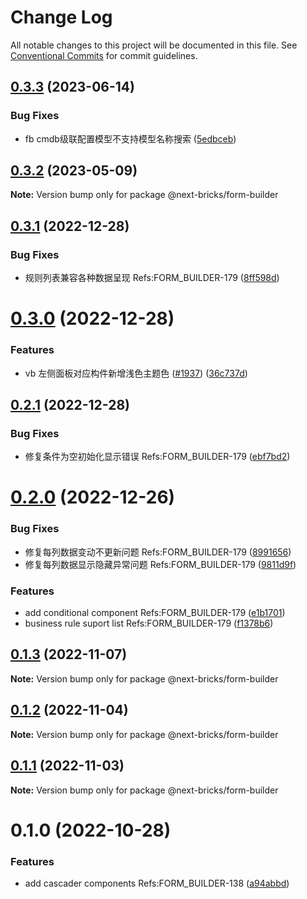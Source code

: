 # Change Log

All notable changes to this project will be documented in this file.
See [Conventional Commits](https://conventionalcommits.org) for commit guidelines.

## [0.3.3](https://github.com/easyops-cn/next-basics/compare/@next-bricks/form-builder@0.3.2...@next-bricks/form-builder@0.3.3) (2023-06-14)


### Bug Fixes

* fb cmdb级联配置模型不支持模型名称搜索 ([5edbceb](https://github.com/easyops-cn/next-basics/commit/5edbceb95aeae6d5ef3153d1083bdc2b1f080f91))





## [0.3.2](https://github.com/easyops-cn/next-basics/compare/@next-bricks/form-builder@0.3.1...@next-bricks/form-builder@0.3.2) (2023-05-09)

**Note:** Version bump only for package @next-bricks/form-builder

## [0.3.1](https://github.com/easyops-cn/next-basics/compare/@next-bricks/form-builder@0.3.0...@next-bricks/form-builder@0.3.1) (2022-12-28)

### Bug Fixes

- 规则列表兼容各种数据呈现 Refs:FORM_BUILDER-179 ([8ff598d](https://github.com/easyops-cn/next-basics/commit/8ff598d66f45c6c16c1c16b0aeabbac6535af724))

# [0.3.0](https://github.com/easyops-cn/next-basics/compare/@next-bricks/form-builder@0.2.1...@next-bricks/form-builder@0.3.0) (2022-12-28)

### Features

- vb 左侧面板对应构件新增浅色主题色 ([#1937](https://github.com/easyops-cn/next-basics/issues/1937)) ([36c737d](https://github.com/easyops-cn/next-basics/commit/36c737db38b007565aa0a56189792349abf568bd))

## [0.2.1](https://github.com/easyops-cn/next-basics/compare/@next-bricks/form-builder@0.2.0...@next-bricks/form-builder@0.2.1) (2022-12-28)

### Bug Fixes

- 修复条件为空初始化显示错误 Refs:FORM_BUILDER-179 ([ebf7bd2](https://github.com/easyops-cn/next-basics/commit/ebf7bd2ca80b2d03db2e497192d08c3c6b201e3a))

# [0.2.0](https://github.com/easyops-cn/next-basics/compare/@next-bricks/form-builder@0.1.3...@next-bricks/form-builder@0.2.0) (2022-12-26)

### Bug Fixes

- 修复每列数据变动不更新问题 Refs:FORM_BUILDER-179 ([8991656](https://github.com/easyops-cn/next-basics/commit/89916560ecbe8059d0c8be965958229bd568d888))
- 修复每列数据显示隐藏异常问题 Refs:FORM_BUILDER-179 ([9811d9f](https://github.com/easyops-cn/next-basics/commit/9811d9f058dd762d8974fcdaeb15787f903fac9f))

### Features

- add conditional component Refs:FORM_BUILDER-179 ([e1b1701](https://github.com/easyops-cn/next-basics/commit/e1b17019711dea088760a5ba142a870dbd0a6d2e))
- business rule suport list Refs:FORM_BUILDER-179 ([f1378b6](https://github.com/easyops-cn/next-basics/commit/f1378b6d566ccaa048ba6f53b56abd0695f08ca9))

## [0.1.3](https://github.com/easyops-cn/next-basics/compare/@next-bricks/form-builder@0.1.2...@next-bricks/form-builder@0.1.3) (2022-11-07)

**Note:** Version bump only for package @next-bricks/form-builder

## [0.1.2](https://github.com/easyops-cn/next-basics/compare/@next-bricks/form-builder@0.1.1...@next-bricks/form-builder@0.1.2) (2022-11-04)

**Note:** Version bump only for package @next-bricks/form-builder

## [0.1.1](https://github.com/easyops-cn/next-basics/compare/@next-bricks/form-builder@0.1.0...@next-bricks/form-builder@0.1.1) (2022-11-03)

**Note:** Version bump only for package @next-bricks/form-builder

# 0.1.0 (2022-10-28)

### Features

- add cascader components Refs:FORM_BUILDER-138 ([a94abbd](https://github.com/easyops-cn/next-basics/commit/a94abbdcd152f4bd37ae4d94e4b676baf9aa3d45))
